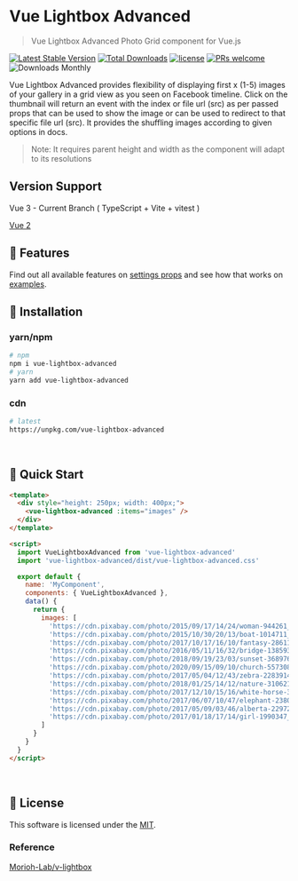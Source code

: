 # Vue Lightbox Advanced

> Vue Lightbox Advanced Photo Grid component for Vue.js

[![Latest Stable Version](https://img.shields.io/npm/v/vue-lightbox-advanced.svg)](https://www.npmjs.com/package/vue-lightbox-advanced) [![Total Downloads](https://img.shields.io/npm/dt/vue-lightbox-advanced.svg)](https://npm-stat.com/charts.html?package=vue-lightbox-advanced)
[![license](https://img.shields.io/badge/license-MIT-green)](https://github.com/codeeshop-oc/vue-lightbox-advanced/blob/main/LICENSE)
[![PRs welcome](https://img.shields.io/badge/PRs-welcome-ff69b4.svg)](https://github.com/codeeshop-oc/vue-lightbox-advanced/issues?&q=is%3Aissue+is%3Aopen)
![Downloads Monthly](https://img.shields.io/npm/dm/vue-lightbox-advanced.svg)

Vue Lightbox Advanced provides flexibility of displaying first x (1-5) images of your gallery in a grid view as you seen on Facebook timeline. Click on the thumbnail will return an event with the index or file url (src) as per passed props that can be used to show the image or can be used to redirect to that specific file url (src).
It provides the shuffling images according to given options in docs.

> Note: It requires parent height and width as the component will adapt to its resolutions

## Version Support

Vue 3 - Current Branch ( TypeScript + Vite + vitest )

[Vue 2](https://github.com/codeeshop-oc/vue-lightbox-advanced/tree/vue2)

## 🎨 Features

Find out all available features on [settings props](/docs/api/props.md) and see how that works on [examples](/docs/examples.md).

## 🚚 Installation

### yarn/npm

```bash
# npm
npm i vue-lightbox-advanced
# yarn
yarn add vue-lightbox-advanced
```

### cdn

```bash
# latest
https://unpkg.com/vue-lightbox-advanced
```

<br/>

## 🚀 Quick Start

```html
<template>
  <div style="height: 250px; width: 400px;">
    <vue-lightbox-advanced :items="images" />
  </div>
</template>

<script>
  import VueLightboxAdvanced from 'vue-lightbox-advanced'
  import 'vue-lightbox-advanced/dist/vue-lightbox-advanced.css'

  export default {
    name: 'MyComponent',
    components: { VueLightboxAdvanced },
    data() {
      return {
        images: [
          'https://cdn.pixabay.com/photo/2015/09/17/14/24/woman-944261_960_720.jpg',
          'https://cdn.pixabay.com/photo/2015/10/30/20/13/boat-1014711_960_720.jpg',
          'https://cdn.pixabay.com/photo/2017/10/17/16/10/fantasy-2861107_960_720.jpg',
          'https://cdn.pixabay.com/photo/2016/05/11/16/32/bridge-1385938_960_720.jpg',
          'https://cdn.pixabay.com/photo/2018/09/19/23/03/sunset-3689760_960_720.jpg',
          'https://cdn.pixabay.com/photo/2020/09/15/09/10/church-5573087_960_720.jpg',
          'https://cdn.pixabay.com/photo/2017/05/04/12/43/zebra-2283914_960_720.jpg',
          'https://cdn.pixabay.com/photo/2018/01/25/14/12/nature-3106213_960_720.jpg',
          'https://cdn.pixabay.com/photo/2017/12/10/15/16/white-horse-3010129_960_720.jpg',
          'https://cdn.pixabay.com/photo/2017/06/07/10/47/elephant-2380009_960_720.jpg',
          'https://cdn.pixabay.com/photo/2017/05/09/03/46/alberta-2297204_960_720.jpg',
          'https://cdn.pixabay.com/photo/2017/01/18/17/14/girl-1990347_960_720.jpg'
        ]
      }
    }
  }
</script>
```

<br/>

## 🔖 License

This software is licensed under the [MIT](https://github.com/codeeshop-oc/vue-lightbox-advanced/blob/main/LICENSE).

### Reference

[Morioh-Lab/v-lightbox](https://github.com/Morioh-Lab/v-lightbox)

